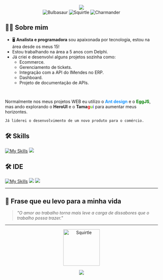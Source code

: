 <p align="center">
  <img src="https://capsule-render.vercel.app/api?type=waving&color=gradient&height=120&section=header&text=Bem%20vindo!&fontColor=fff&fontAlignY=35"/>
  <br/>
  <img src="https://raw.githubusercontent.com/PokeAPI/sprites/master/sprites/pokemon/1.png" title="Bulbasaur"/>
  <img src="https://raw.githubusercontent.com/PokeAPI/sprites/master/sprites/pokemon/7.png" title="Squirtle"/>
  <img src="https://raw.githubusercontent.com/PokeAPI/sprites/master/sprites/pokemon/4.png" title="Charmander"/>
</p>

## 🧑‍💻 Sobre mim

- 🖥️ **Analista e programadora** sou apaixonada por tecnologia, estou na área desde os meus 15!
- Estou trabalhando na área a 5 anos com Delphi.
- Já criei e desenvolvi alguns projetos sozinha como:
  - Ecommerce.
  - Gerenciamento de tickets.
  - Integração com a API do IMendes no ERP.
  - Dashboard.
  - Projeto de documentação de APIs.
<br/>

Normalmente nos meus projetos WEB eu utilizo o <b style="color:#1694ff">Ant design</b> e o <b style="color:green">EggJS</b>, mas ando explorando o <b>HeroUI</b> e o <b>Tama<span style="color:#ed0f0f">g</span><span style="color:#6bcf1a">u</span><span style="color:#6252f8">i</span></b> para aumentar meus horizontes.

```Já liderei o desenvolvimento de um novo produto para o comércio.```

## 🛠️ Skills

<p align="center">

[![My Skills](https://skillicons.dev/icons?i=js,git,md,mysql,nextjs,nodejs,npm,react,sqlite,tailwind,ts,postgres)](https://skillicons.dev)
<img src="https://img.shields.io/badge/Delphi-%23E9573F?style=for-the-badge&logo=delphi&logoColor=white"/>
</p>

## 🛠️ IDE

<p align="center">

[![My Skills](https://skillicons.dev/icons?i=vscode,figma,github,postman)](https://skillicons.dev)
<img src="https://img.shields.io/badge/Embarcadero-%23E9573F?style=for-the-badge&logo=embarcadero&logoColor=white"/>
<img src="https://img.shields.io/badge/IBExpert-%2300AF2C?style=for-the-badge&logo=ibexpert&logoColor=white"/>

</p>

---

## 💬 Frase que eu levo para a minha vida

> _"O amor ao trabalho torna mais leve a carga de dissabores que o trabalho possa trazer."_

---

<div align="center">
  <img src="https://raw.githubusercontent.com/PokeAPI/sprites/master/sprites/pokemon/other/official-artwork/7.png" width="120" title="Squirtle" />
  <br />
</div>

<p align="center">
  <img src="https://capsule-render.vercel.app/api?type=waving&color=gradient&height=100&section=footer"/>
</p>
